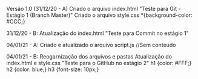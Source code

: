 Versão 1.0 (31/12/20 - A)
    Criado o arquivo index.html 
        "Teste para Git - Estágio 1 (Branch Master)"
    Criado o arquivo style.css
        *{background-color: #CCC;}

31/12/20 - B:
    Atualização do index.html
        "Teste para Commit no estágio 1"

04/01/21 - A:
    Criado e atualizado o arquivo script.js
        //Sem conteúdo

04/01/21 - B:
    Reogarnização dos arquivos e pastas
    Atualização do index.html e style.css
        "Teste para o GitHub no estágio 2"
        h1 {color: #FFF;}
        h2 {color: blue;}
        h3 {font-size: 10px;}